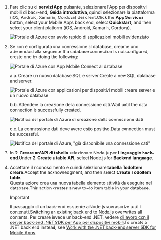 
1. <span data-ttu-id="b190e-101">Fare clic su di **servizi App** pulsante, selezionare l'App per dispositivi mobili di back-end, **Guida introduttiva**, quindi selezionare la piattaforma (iOS, Android, Xamarin, Cordova) dei client.</span><span class="sxs-lookup"><span data-stu-id="b190e-101">Click the **App Services** button, select your Mobile Apps back end, select **Quickstart**, and then select your client platform (iOS, Android, Xamarin, Cordova).</span></span>

    ![Portale di Azure con avvio rapido di applicazioni mobili evidenziato][quickstart]

2. <span data-ttu-id="b190e-103">Se non è configurata una connessione al database, crearne uno attenendosi alla seguente:</span><span class="sxs-lookup"><span data-stu-id="b190e-103">If a database connection is not configured, create one by doing the following:</span></span>

    ![Portale di Azure con App Mobile Connect al database][connect]

    <span data-ttu-id="b190e-105">a.</span><span class="sxs-lookup"><span data-stu-id="b190e-105">a.</span></span> <span data-ttu-id="b190e-106">Creare un nuovo database SQL e server.</span><span class="sxs-lookup"><span data-stu-id="b190e-106">Create a new SQL database and server.</span></span>

    ![Portale di Azure con applicazioni per dispositivi mobili creare server e un nuovo database][server]

    <span data-ttu-id="b190e-108">b.</span><span class="sxs-lookup"><span data-stu-id="b190e-108">b.</span></span> <span data-ttu-id="b190e-109">Attendere la creazione della connessione dati.</span><span class="sxs-lookup"><span data-stu-id="b190e-109">Wait until the data connection is successfully created.</span></span>

    ![Notifica del portale di Azure di creazione della connessione dati][notification]

    <span data-ttu-id="b190e-111">c.</span><span class="sxs-lookup"><span data-stu-id="b190e-111">c.</span></span> <span data-ttu-id="b190e-112">La connessione dati deve avere esito positivo.</span><span class="sxs-lookup"><span data-stu-id="b190e-112">Data connection must be successful.</span></span>

    ![Notifica del portale di Azure, "già disponibile una connessione dati"][already-connection]

3. <span data-ttu-id="b190e-114">In **2. Creare un'API di tabella** selezionare Node.js per **Linguaggio back-end**.</span><span class="sxs-lookup"><span data-stu-id="b190e-114">Under **2. Create a table API**, select Node.js for **Backend language**.</span></span> 
 
4. <span data-ttu-id="b190e-115">Accettare il riconoscimento e quindi selezionare **tabella TodoItem creare**.</span><span class="sxs-lookup"><span data-stu-id="b190e-115">Accept the acknowledgment, and then select **Create TodoItem table**.</span></span>  
    <span data-ttu-id="b190e-116">Questa azione crea una nuova tabella elemento attività da eseguire nel database.</span><span class="sxs-lookup"><span data-stu-id="b190e-116">This action creates a new to-do item table in your database.</span></span> 

    >[!IMPORTANT]
    > <span data-ttu-id="b190e-117">Il passaggio di un back-end esistente a Node.js sovrascrive tutti i contenuti.</span><span class="sxs-lookup"><span data-stu-id="b190e-117">Switching an existing back end to Node.js overwrites all contents.</span></span> <span data-ttu-id="b190e-118">Per creare invece un back-end .NET, vedere [di lavoro con il server back-end .NET SDK per App per dispositivi mobili][instructions].</span><span class="sxs-lookup"><span data-stu-id="b190e-118">To create a .NET back end instead, see [Work with the .NET back-end server SDK for Mobile Apps][instructions].</span></span>

<!-- Images. -->
[quickstart]: ./media/app-service-mobile-configure-new-backend/quickstart.png
[connect]: ./media/app-service-mobile-configure-new-backend/connect-to-bd.png
[notification]: ./media/app-service-mobile-configure-new-backend/notification-data-connection-create.png
[server]: ./media/app-service-mobile-configure-new-backend/create-new-server.png
[already-connection]: ./media/app-service-mobile-configure-new-backend/already-connection.png

<!-- URLs -->
[instructions]: ../articles/app-service-mobile/app-service-mobile-dotnet-backend-how-to-use-server-sdk.md#create-app
